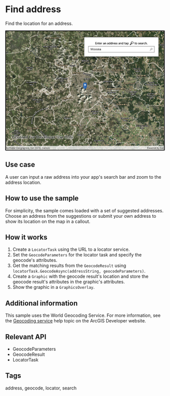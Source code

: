 # Find address

Find the location for an address.

![Image of find address](FindAddress.jpg)

## Use case

A user can input a raw address into your app's search bar and zoom to the address location.

## How to use the sample

For simplicity, the sample comes loaded with a set of suggested addresses. Choose an address from the suggestions or submit your own address to show its location on the map in a callout.

## How it works

1. Create a `LocatorTask` using the URL to a locator service.
2. Set the `GeocodeParameters` for the locator task and specify the geocode's attributes.
3. Get the matching results from the `GeocodeResult` using `locatorTask.GeocodeAsync(addressString, geocodeParameters)`.
4. Create a `Graphic` with the geocode result's location and store the geocode result's attributes in the graphic's attributes.
5. Show the graphic in a `GraphicsOverlay`.

## Additional information

This sample uses the World Geocoding Service. For more information, see the [Geocoding service](https://developers.arcgis.com/documentation/mapping-apis-and-services/search/services/geocoding-service/) help topic on the ArcGIS Developer website.

## Relevant API

* GeocodeParameters
* GeocodeResult
* LocatorTask

## Tags

address, geocode, locator, search